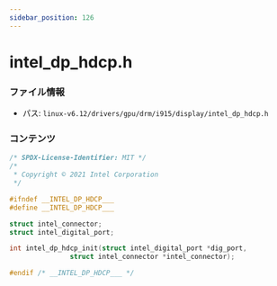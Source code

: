 ```yaml
---
sidebar_position: 126
---
```

# intel_dp_hdcp.h

### ファイル情報

- パス: `linux-v6.12/drivers/gpu/drm/i915/display/intel_dp_hdcp.h`

### コンテンツ

```h
/* SPDX-License-Identifier: MIT */
/*
 * Copyright © 2021 Intel Corporation
 */

#ifndef __INTEL_DP_HDCP___
#define __INTEL_DP_HDCP___

struct intel_connector;
struct intel_digital_port;

int intel_dp_hdcp_init(struct intel_digital_port *dig_port,
		       struct intel_connector *intel_connector);

#endif /* __INTEL_DP_HDCP___ */

```
